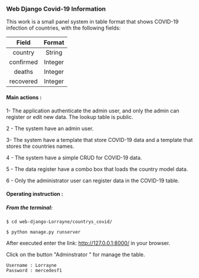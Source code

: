 
### Web Django Covid-19 Information
This work is a small panel system  in table format  that shows  COVID-19 infection of countries, with the following fields:


| Field | Format | 
| :---: | :---: | 
| country | String | 
| confirmed | Integer |  
| deaths | Integer | 
| recovered | Integer | 

#### Main actions  :

1- The application  authenticate the admin user, and only the admin can register or edit new data. The lookup table is public.

2 - The system have an admin user.

3- The system  have a template that  store COVID-19 data and a template that stores the countries names.

4 - The system  have a simple CRUD for COVID-19 data.

5 - The data register  have a combo box that loads the country model data.

6 - Only the administrator user can register data in the COVID-19 table.


#### Operating instruction :
##### From the terminal:
```
$ cd web-django-Lorrayne/countrys_covid/ 
```


```
$ python manage.py runserver

```
After executed enter the link: http://127.0.0.1:8000/ in your browser.

Click on the button "Adminstrator " for manage the table.
```
Username : Lorrayne
Password : mercedesf1
```



